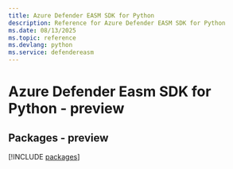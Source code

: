 ```yaml
---
title: Azure Defender EASM SDK for Python
description: Reference for Azure Defender EASM SDK for Python
ms.date: 08/13/2025
ms.topic: reference
ms.devlang: python
ms.service: defendereasm
---
```

# Azure Defender Easm SDK for Python - preview
## Packages - preview
[!INCLUDE [packages](defender-easm-index.md)]